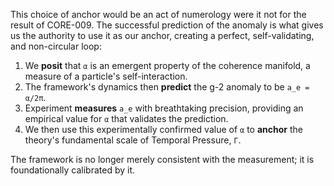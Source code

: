 This choice of anchor would be an act of numerology were it not for the result of CORE-009. The successful prediction of the anomaly is what gives us the authority to use it as our anchor, creating a perfect, self-validating, and non-circular loop:

1.  We **posit** that `α` is an emergent property of the coherence manifold, a measure of a particle's self-interaction.
2.  The framework's dynamics then **predict** the g-2 anomaly to be `a_e = α/2π`.
3.  Experiment **measures** `a_e` with breathtaking precision, providing an empirical value for `α` that validates the prediction.
4.  We then use this experimentally confirmed value of `α` to **anchor** the theory's fundamental scale of Temporal Pressure, `Γ`.

The framework is no longer merely consistent with the measurement; it is foundationally calibrated by it.